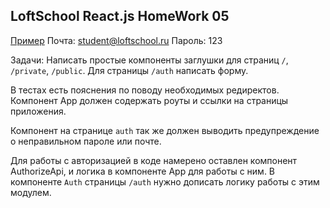 ## LoftSchool React.js HomeWork 05

[Пример](http://5a0dea53a6188f08fadcbfed.tender-aryabhata-951d3c.netlify.com)
Почта: student@loftschool.ru
Пароль: 123


Задачи:
Написать простые компоненты заглушки для страниц `/`, `/private`, `/public`.
Для страницы `/auth` написать форму.

В тестах есть пояснения по поводу необходимых редиректов.
Компонент App должен содержать роуты и ссылки на страницы приложения.

Компонент на странице `auth` так же должен выводить предупреждение о неправильном пароле или почте.

Для работы с авторизацией в коде намерено оставлен компонент AuthorizeApi, и логика в компоненте App для работы с ним. В компоненте `Auth` страницы `/auth` нужно дописать логику работы с этим модулем.

